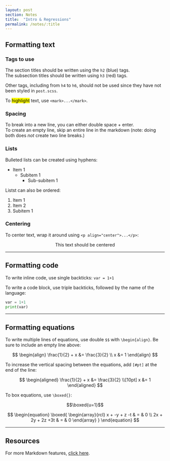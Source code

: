 ```yaml
---
layout: post
section: Notes
title:  "Intro & Regressions"
permalink: /notes/:title
---
```


## Formatting text
### Tags to use
The section titles should be written using the `h2` (blue) tags.  
The subsection titles should be written using `h3` (red) tags.  

Other tags, including from `h4` to `h6`, should not be used since they have not been styled in `post.scss`.

To <mark>highlight</mark> text, use `<mark>...</mark>`.  

### Spacing
To break into a new line, you can either double space + enter.  
To create an empty line, skip an entire line in the markdown (note: doing both does _not_ create two line breaks.)

### Lists
Bulleted lists can be created using hyphens:
- Item 1
  - Subitem 1
    - Sub-subitem 1

Listst can also be ordered:
1. Item 1
2. Item 2
  1. Subitem 1

### Centering 
To center text, wrap it around using `<p align="center">...</p>`:  
<p align="center">This text should be centered</p>

***

## Formatting code
To write inline code, use single backticks: `var = 1+1`

To write a code block, use triple backticks, followed by the name of the language:
```python
var = 1+1
print(var)
```

***

## Formatting equations
To write multiple lines of equations, use double `$$` with `\begin{align}`. Be sure to include an empty line above:  

$$
\begin{align}
  \frac{1}{2} + x &= \frac{3}{2} \\
  x &= 1
\end{align}
$$

To increase the vertical spacing between the equations, add `[#pt]` at the end of the line:

$$
\begin{aligned}
  \frac{1}{2} + x &= \frac{3}{2} \\[10pt]
  x &= 1
\end{aligned}
$$

To box equations, use `\boxed{}`:

$$\boxed{u=1}$$

$$
\begin{equation}
  \boxed{
    \begin{array}{rcl}
    x + -y + z -t & = & 0 \\
    2x + 2y + 2z +3t & = & 0
    \end{array}
  }
\end{equation}
$$

***

## Resources
For more Markdown features, [click here](https://guides.github.com/features/mastering-markdown/).